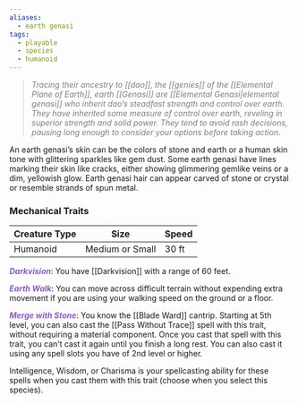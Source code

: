```yaml
---
aliases:
  - earth genasi
tags:
  - playable
  - species
  - humanoid
---
```

> *<span style="color:rgb(125, 125, 125)">Tracing their ancestry to [[dao]], the [[genies]] of the [[Elemental Plane of Earth]], earth [[Genasi]] are [[Elemental Genasi|elemental genasi]] who inherit dao’s steadfast strength and control over earth. They have inherited some measure of control over earth, reveling in superior strength and solid power. They tend to avoid rash decisions, pausing long enough to consider your options before taking action.</span>*

An earth genasi’s skin can be the colors of stone and earth or a human skin tone with glittering sparkles like gem dust. Some earth genasi have lines marking their skin like cracks, either showing glimmering gemlike veins or a dim, yellowish glow. Earth genasi hair can appear carved of stone or crystal or resemble strands of spun metal.

### Mechanical Traits

| Creature Type | Size            | Speed |
| ------------- | --------------- | ----- |
| Humanoid      | Medium or Small | 30 ft |

***<span style="color:rgb(134, 93, 187)">Darkvision</span>***: You have [[Darkvision]] with a range of 60 feet.

***<span style="color:rgb(134, 93, 187)">Earth Walk</span>***: You can move across difficult terrain without expending extra movement if you are using your walking speed on the ground or a floor.

**<span style="color:rgb(134, 93, 187)">*Merge with Stone*</span>**: You know the [[Blade Ward]] cantrip. Starting at 5th level, you can also cast the [[Pass Without Trace]] spell with this trait, without requiring a material component. Once you cast that spell with this trait, you can’t cast it again until you finish a long rest. You can also cast it using any spell slots you have of 2nd level or higher.

Intelligence, Wisdom, or Charisma is your spellcasting ability for these spells when you cast them with this trait (choose when you select this species).